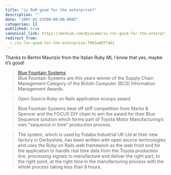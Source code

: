 ```yaml
---
title: "is RoR good for the enterprise?"
description: ""
date: "2007-01-23T00:00:00.000Z"
categories: []
published: true
canonical_link: https://medium.com/@javame/is-ror-good-for-the-enterprise-f903e8077461
redirect_from:
  - /is-ror-good-for-the-enterprise-f903e8077461
---
```


Thanks to Bertini Maurizio from the Italian Ruby ML I know that yes, maybe it’s good!

> [Blue Fountain Systems](http://www.bluefountain.com/business/in-the-final)  
> Blue Fountain Systems are this years winner of the Supply Chain Management Category of the British Computer (BCS) Information Management Awards.

> Open Source Ruby on Rails application scoops award.

> Blue Fountain Systems beat off stiff competition from Marks & Spencer and the FOCUS DIY chain to win the award for their Blue Sequence solution which forms part of Toyota Motor Manufacturing’s own "sequence in time" production process.

> The system, which is used by Futaba Industrial UK Ltd at their new factory in Derbyshire, has been written with open source technologies and uses the Ruby on Rails web framework as the web front end for the application to handle real time data from the Toyota production line, processing signals to manufacture and deliver the right part, to the right point, at the right time in the manufacturing process with the whole process taking less than 8 hours.

